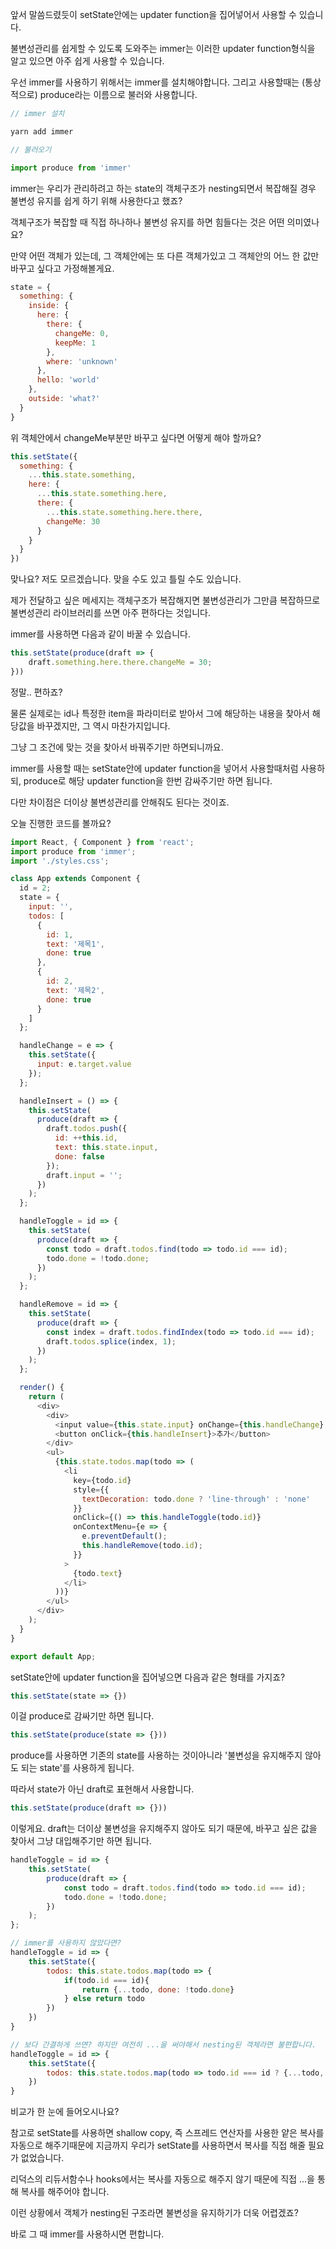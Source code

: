 앞서 말씀드렸듯이 setState안에는 updater function을 집어넣어서 사용할 수 있습니다.

불변성관리를 쉽게할 수 있도록 도와주는 immer는 이러한 updater function형식을 알고 있으면 아주 쉽게 사용할 수 있습니다.

우선 immer를 사용하기 위해서는 immer를 설치해야합니다. 그리고 사용할때는 \(통상적으로\) produce라는 이름으로 불러와 사용합니다.

```js
// immer 설치

yarn add immer

// 불러오기

import produce from 'immer'
```

immer는 우리가 관리하려고 하는 state의 객체구조가 nesting되면서 복잡해질 경우 불변성 유지를 쉽게 하기 위해 사용한다고 했죠?

객체구조가 복잡할 때 직접 하나하나 불변성 유지를 하면 힘들다는 것은 어떤 의미였나요?

만약 어떤 객체가 있는데, 그 객체안에는 또 다른 객체가있고 그 객체안의 어느 한 값만 바꾸고 싶다고 가정해볼게요.

```js
state = {
  something: {
    inside: {
      here: {
        there: {
          changeMe: 0,
          keepMe: 1
        },
        where: 'unknown'
      },
      hello: 'world'
    },
    outside: 'what?'
  }
}
```

위 객체안에서 changeMe부분만 바꾸고 싶다면 어떻게 해야 할까요?

```js
this.setState({
  something: {
    ...this.state.something,
    here: {
      ...this.state.something.here,
      there: {
        ...this.state.something.here.there,
        changeMe: 30
      }
    }
  }
})
```

맞나요? 저도 모르겠습니다. 맞을 수도 있고 틀릴 수도 있습니다.

제가 전달하고 싶은 메세지는 객체구조가 복잡해지면 불변성관리가 그만큼 복잡하므로 불변성관리 라이브러리를 쓰면 아주 편하다는 것입니다.

immer를 사용하면 다음과 같이 바꿀 수 있습니다.

```js
this.setState(produce(draft => {
    draft.something.here.there.changeMe = 30;
}))
```

정말.. 편하죠?

물론 실제로는 id나 특정한 item을 파라미터로 받아서 그에 해당하는 내용을 찾아서 해당값을 바꾸겠지만, 그 역시 마찬가지입니다.

그냥 그 조건에 맞는 것을 찾아서 바꿔주기만 하면되니까요.

immer를 사용할 때는 setState안에 updater function을 넣어서 사용할때처럼 사용하되, produce로 해당 updater function을 한번 감싸주기만 하면 됩니다.

다만 차이점은 더이상 불변성관리를 안해줘도 된다는 것이죠.

오늘 진행한 코드를 볼까요?

```js
import React, { Component } from 'react';
import produce from 'immer';
import './styles.css';

class App extends Component {
  id = 2;
  state = {
    input: '',
    todos: [
      {
        id: 1,
        text: '제목1',
        done: true
      },
      {
        id: 2,
        text: '제목2',
        done: true
      }
    ]
  };

  handleChange = e => {
    this.setState({
      input: e.target.value
    });
  };

  handleInsert = () => {
    this.setState(
      produce(draft => {
        draft.todos.push({
          id: ++this.id,
          text: this.state.input,
          done: false
        });
        draft.input = '';
      })
    );
  };

  handleToggle = id => {
    this.setState(
      produce(draft => {
        const todo = draft.todos.find(todo => todo.id === id);
        todo.done = !todo.done;
      })
    );
  };

  handleRemove = id => {
    this.setState(
      produce(draft => {
        const index = draft.todos.findIndex(todo => todo.id === id);
        draft.todos.splice(index, 1);
      })
    );
  };

  render() {
    return (
      <div>
        <div>
          <input value={this.state.input} onChange={this.handleChange} />
          <button onClick={this.handleInsert}>추가</button>
        </div>
        <ul>
          {this.state.todos.map(todo => (
            <li
              key={todo.id}
              style={{
                textDecoration: todo.done ? 'line-through' : 'none'
              }}
              onClick={() => this.handleToggle(todo.id)}
              onContextMenu={e => {
                e.preventDefault();
                this.handleRemove(todo.id);
              }}
            >
              {todo.text}
            </li>
          ))}
        </ul>
      </div>
    );
  }
}

export default App;
```

setState안에 updater function을 집어넣으면 다음과 같은 형태를 가지죠?

```js
this.setState(state => {})
```

이걸 produce로 감싸기만 하면 됩니다.

```js
this.setState(produce(state => {}))
```

produce를 사용하면 기존의 state를 사용하는 것이아니라 '불변성을 유지해주지 않아도 되는 state'를 사용하게 됩니다.

따라서 state가 아닌 draft로 표현해서 사용합니다.

```js
this.setState(produce(draft => {}))
```

이렇게요. draft는 더이상 불변성을 유지해주지 않아도 되기 때문에, 바꾸고 싶은 값을 찾아서 그냥 대입해주기만 하면 됩니다.

```js
handleToggle = id => {
    this.setState(
        produce(draft => {
            const todo = draft.todos.find(todo => todo.id === id);
            todo.done = !todo.done;
        })
    );
};

// immer를 사용하지 않았다면?
handleToggle = id => {
    this.setState({
        todos: this.state.todos.map(todo => {
            if(todo.id === id){
                return {...todo, done: !todo.done}
            } else return todo
        })
    })
}

// 보다 간결하게 쓰면? 하지만 여전히 ...을 써야해서 nesting된 객체라면 불편합니다.
handleToggle = id => {
    this.setState({
        todos: this.state.todos.map(todo => todo.id === id ? {...todo, done: !todo.done} : todo)
    })
}

```

비교가 한 눈에 들어오시나요? 

참고로 setState를 사용하면 shallow copy, 즉 스프레드 연산자를 사용한 얕은 복사를 자동으로 해주기때문에 지금까지 우리가 setState를 사용하면서 복사를 직접 해줄 필요가 없었습니다.

리덕스의 리듀서함수나 hooks에서는 복사를 자동으로 해주지 않기 때문에 직접 ...을 통해 복사를 해주어야 합니다.

이런 상황에서 객체가 nesting된 구조라면 불변성을 유지하기가 더욱 어렵겠죠? 

바로 그 때 immer를 사용하시면 편합니다.

